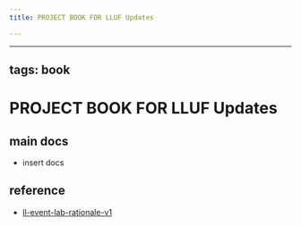 ```yaml
---
title: PROJECT BOOK FOR LLUF Updates

---
```



---
tags: book
---

PROJECT BOOK FOR LLUF Updates
===

main docs
---

- insert docs

reference
---

- [ll-event-lab-rationale-v1](/AunryFEcRm6SG8qAbHAyIw)

